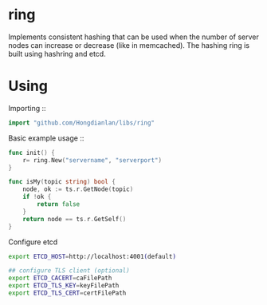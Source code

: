 ring
============================

Implements consistent hashing that can be used when
the number of server nodes can increase or decrease (like in memcached).
The hashing ring is built using hashring and etcd.

Using
============================

Importing ::

```go
import "github.com/Hongdianlan/libs/ring"
```

Basic example usage ::

```go
func init() {
    r= ring.New("servername", "serverport")
}

func isMy(topic string) bool {
    node, ok := ts.r.GetNode(topic)
    if !ok {
        return false
    }
    return node == ts.r.GetSelf()
} 
```

Configure etcd
```bash
export ETCD_HOST=http://localhost:4001(default)

## configure TLS client (optional)
export ETCD_CACERT=caFilePath
export ETCD_TLS_KEY=keyFilePath
export ETCD_TLS_CERT=certFilePath
```
